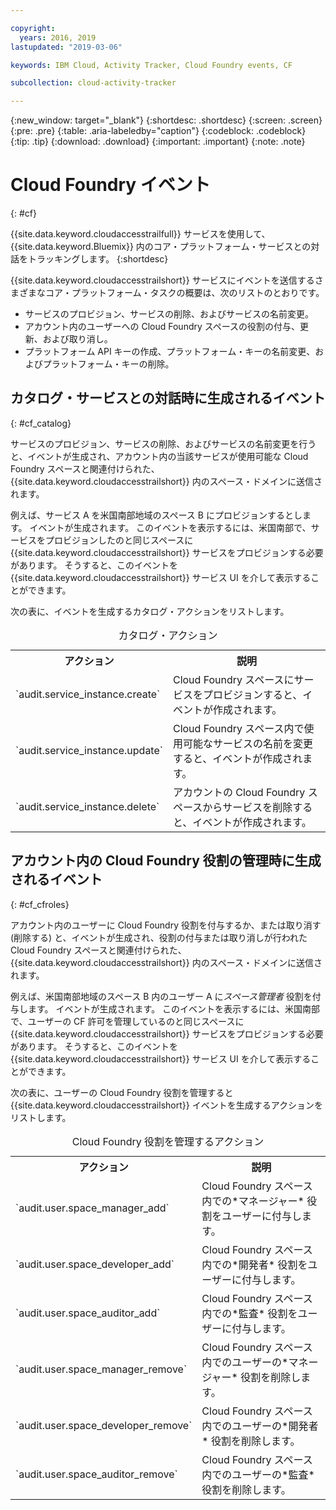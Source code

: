 ```yaml
---

copyright:
  years: 2016, 2019
lastupdated: "2019-03-06"

keywords: IBM Cloud, Activity Tracker, Cloud Foundry events, CF

subcollection: cloud-activity-tracker

---
```


{:new_window: target="_blank"}
{:shortdesc: .shortdesc}
{:screen: .screen}
{:pre: .pre}
{:table: .aria-labeledby="caption"}
{:codeblock: .codeblock}
{:tip: .tip}
{:download: .download}
{:important: .important}
{:note: .note}


# Cloud Foundry イベント
{: #cf}

{{site.data.keyword.cloudaccesstrailfull}} サービスを使用して、{{site.data.keyword.Bluemix}} 内のコア・プラットフォーム・サービスとの対話をトラッキングします。 
{:shortdesc}


{{site.data.keyword.cloudaccesstrailshort}} サービスにイベントを送信するさまざまなコア・プラットフォーム・タスクの概要は、次のリストのとおりです。 

* サービスのプロビジョン、サービスの削除、およびサービスの名前変更。
* アカウント内のユーザーへの Cloud Foundry スペースの役割の付与、更新、および取り消し。
* プラットフォーム API キーの作成、プラットフォーム・キーの名前変更、およびプラットフォーム・キーの削除。


## カタログ・サービスとの対話時に生成されるイベント
{: #cf_catalog}

サービスのプロビジョン、サービスの削除、およびサービスの名前変更を行うと、イベントが生成され、アカウント内の当該サービスが使用可能な Cloud Foundry スペースと関連付けられた、{{site.data.keyword.cloudaccesstrailshort}} 内のスペース・ドメインに送信されます。 

例えば、サービス A を米国南部地域のスペース B にプロビジョンするとします。 イベントが生成されます。 このイベントを表示するには、米国南部で、サービスをプロビジョンしたのと同じスペースに {{site.data.keyword.cloudaccesstrailshort}} サービスをプロビジョンする必要があります。 そうすると、このイベントを {{site.data.keyword.cloudaccesstrailshort}} サービス UI を介して表示することができます。

次の表に、イベントを生成するカタログ・アクションをリストします。

<table>
  <caption>カタログ・アクション</caption>
  <tr>
    <th>アクション</th>
	  <th>説明</th>
  <tr>
  <tr>
    <td>`audit.service_instance.create`</td>
	<td>Cloud Foundry スペースにサービスをプロビジョンすると、イベントが作成されます。</td>
  </tr>
  <tr>
    <td>`audit.service_instance.update`</td>
	<td>Cloud Foundry スペース内で使用可能なサービスの名前を変更すると、イベントが作成されます。</td>
  </tr>
  <tr>
    <td>`audit.service_instance.delete`</td>
	<td>アカウントの Cloud Foundry スペースからサービスを削除すると、イベントが作成されます。</td>
  </tr>
</table>


 	

## アカウント内の Cloud Foundry 役割の管理時に生成されるイベント
{: #cf_cfroles} 

アカウント内のユーザーに Cloud Foundry 役割を付与するか、または取り消す (削除する) と、イベントが生成され、役割の付与または取り消しが行われた Cloud Foundry スペースと関連付けられた、{{site.data.keyword.cloudaccesstrailshort}} 内のスペース・ドメインに送信されます。 

例えば、米国南部地域のスペース B 内のユーザー A に*スペース管理者* 役割を付与します。 イベントが生成されます。 このイベントを表示するには、米国南部で、ユーザーの CF 許可を管理しているのと同じスペースに {{site.data.keyword.cloudaccesstrailshort}} サービスをプロビジョンする必要があります。 そうすると、このイベントを {{site.data.keyword.cloudaccesstrailshort}} サービス UI を介して表示することができます。


次の表に、ユーザーの Cloud Foundry 役割を管理すると {{site.data.keyword.cloudaccesstrailshort}} イベントを生成するアクションをリストします。

<table>
  <caption>Cloud Foundry 役割を管理するアクション</caption>
  <tr>
    <th>アクション</th>
	<th>説明</th>
  <tr>
  <tr>
    <td>`audit.user.space_manager_add`</td>
	<td>Cloud Foundry スペース内での*マネージャー* 役割をユーザーに付与します。</td>
  </tr>
  <tr>
    <td>`audit.user.space_developer_add`</td>
	<td>Cloud Foundry スペース内での*開発者* 役割をユーザーに付与します。</td>
  </tr>
  <tr>
    <td>`audit.user.space_auditor_add`</td>
	<td>Cloud Foundry スペース内での*監査* 役割をユーザーに付与します。</td>
  </tr>
  <tr>
    <td>`audit.user.space_manager_remove`</td>
	<td>Cloud Foundry スペース内でのユーザーの*マネージャー* 役割を削除します。</td>
  </tr>
  <tr>
    <td>`audit.user.space_developer_remove`</td>
	<td>Cloud Foundry スペース内でのユーザーの*開発者* 役割を削除します。</td>
  </tr>
  <tr>
    <td>`audit.user.space_auditor_remove`</td>
	<td>Cloud Foundry スペース内でのユーザーの*監査* 役割を削除します。</td>
  </tr>
</table>






	
 	
 	

